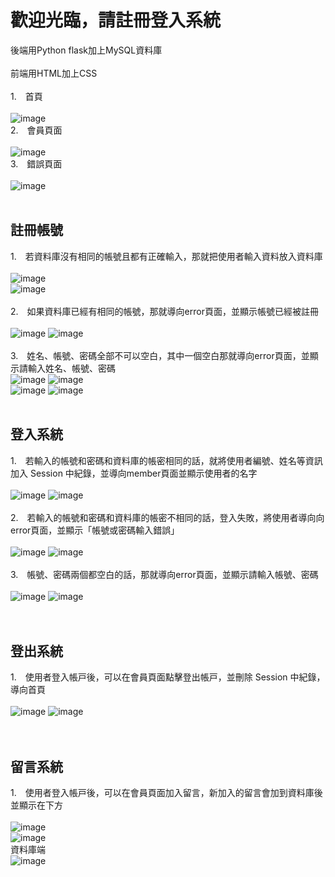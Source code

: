 <h1>歡迎光臨，請註冊登入系統</h1>

後端用Python flask加上MySQL資料庫<br/>
<br/>
前端用HTML加上CSS<br/>
</br>
1.　首頁
</br>
</br>
![image](https://user-images.githubusercontent.com/111422800/197567767-ecc49610-62a9-4217-a36d-bb36f51beaeb.png) </br>
2.　會員頁面
</br>
</br>
![image](https://user-images.githubusercontent.com/111422800/197575579-74ec5a7e-6d67-4513-92b7-68473d6d76f7.png)</br>
3.　錯誤頁面
</br>
</br>
![image](https://user-images.githubusercontent.com/111422800/197577026-79f7e4e5-90f4-4e35-b81c-1bd3a9e8e26a.png)
</br>
</br>

<h2>註冊帳號</h2>

1.　若資料庫沒有相同的帳號且都有正確輸入，那就把使用者輸入資料放入資料庫
</br>
</br>
![image](https://user-images.githubusercontent.com/111422800/197567490-99902199-3d9c-4018-b1ef-08eb3dbf3352.png)</br>
![image](https://user-images.githubusercontent.com/111422800/197566997-4004187c-21ba-471c-a92d-34b6796155fc.png)</br>
</br>
2.　如果資料庫已經有相同的帳號，那就導向error頁面，並顯示帳號已經被註冊
</br>
</br>
![image](https://user-images.githubusercontent.com/111422800/197567284-3e03ad2f-6349-4708-b623-b242cd584c17.png)
![image](https://user-images.githubusercontent.com/111422800/197567609-7311716a-50e9-47a8-9467-626770e06a31.png)</br>
</br>
3.　姓名、帳號、密碼全部不可以空白，其中一個空白那就導向error頁面，並顯示請輸入姓名、帳號、密碼
</br>
![image](https://user-images.githubusercontent.com/111422800/197570955-2d53b6b2-12f9-469a-b5b9-4ae6b7c42988.png)
![image](https://user-images.githubusercontent.com/111422800/197571030-fc740004-a030-430c-b36b-83e9809fd549.png)</br>
![image](https://user-images.githubusercontent.com/111422800/197571153-2c7ec9cf-993c-40ef-9225-ba9a63f19094.png)
![image](https://user-images.githubusercontent.com/111422800/197571030-fc740004-a030-430c-b36b-83e9809fd549.png)</br>
</br>

<h2>登入系統</h2>

1.　若輸入的帳號和密碼和資料庫的帳密相同的話，就將使⽤者編號、姓名等資訊加入 Session 中紀錄，並導向member頁面並顯示使用者的名字
</br>
</br>
![image](https://user-images.githubusercontent.com/111422800/197573646-de73d57e-283f-4b0d-ac98-8407b8cb3e90.png)
![image](https://user-images.githubusercontent.com/111422800/197575364-a2e476b6-f408-4401-afd1-7e5ddf04f500.png)</br>
</br>
2.　若輸入的帳號和密碼和資料庫的帳密不相同的話，登入失敗，將使⽤者導向向error頁面，並顯⽰「帳號或密碼輸入錯誤」
</br>
</br>
![image](https://user-images.githubusercontent.com/111422800/197574129-ff22e72e-5de2-4f46-9a52-4f02d03f30b7.png)
![image](https://user-images.githubusercontent.com/111422800/197574199-37279e25-4fd8-41d4-b2e0-27c53644336f.png)</br>
</br>
3.　帳號、密碼兩個都空白的話，那就導向error頁面，並顯示請輸入帳號、密碼
</br>
</br>
![image](https://user-images.githubusercontent.com/111422800/197574531-6a1784e9-b625-45c6-b555-970dec7e10d1.png)
![image](https://user-images.githubusercontent.com/111422800/197574601-83f17010-41e0-46fc-9088-9922d7a1cd76.png)</br>
</br>
</br>

<h2>登出系統</h2>

1.　使⽤者登入帳⼾後，可以在會員⾴⾯點擊登出帳⼾，並刪除 Session 中紀錄，導向首頁
</br>
</br>
![image](https://user-images.githubusercontent.com/111422800/197577602-4a40d7ce-f0c8-4459-bb48-3cfbe3ca1d23.png)
![image](https://user-images.githubusercontent.com/111422800/197578018-7b497140-daa4-47dc-a784-a4d33de66b7c.png)</br>
</br>
</br>

<h2>留言系統</h2>

1.　使⽤者登入帳⼾後，可以在會員⾴⾯加入留言，新加入的留言會加到資料庫後並顯示在下方
</br>
</br>
![image](https://user-images.githubusercontent.com/111422800/197578605-99dfa366-fc6c-4fa9-88c0-3a30d171f251.png)</br>
![image](https://user-images.githubusercontent.com/111422800/197578809-b1d72edb-e893-4809-bf89-6a8aad987174.png)</br>
資料庫端</br>
![image](https://user-images.githubusercontent.com/111422800/197579018-ad783579-c820-4019-9654-d1c90aa0d5d2.png)





